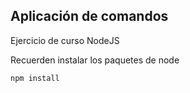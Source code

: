 ## Aplicación de comandos

Ejercicio de curso NodeJS

Recuerden instalar los paquetes de node 

```
npm install
```